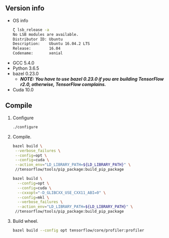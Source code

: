 ## Version info

- OS info
    ```bash
    ζ lsb_release -a
    No LSB modules are available.
    Distributor ID: Ubuntu
    Description:    Ubuntu 16.04.2 LTS
    Release:        16.04
    Codename:       xenial
    ```
- GCC 5.4.0
- Python 3.6.5
- bazel 0.23.0
    - _**NOTE: You have to use bazel 0.23.0 if you are building TensorFlow r2.0, otherwise, TensorFlow complains.**_
- Cuda 10.0

## Compile

1. Configure
    ```bash
    ./configure
    ```

2. Compile.
    ```bash
    bazel build \
     --verbose_failures \
     --config=opt \
     --config=cuda \
     --action_env="LD_LIBRARY_PATH=${LD_LIBRARY_PATH}" \
     //tensorflow/tools/pip_package:build_pip_package
    ```
    ```bash
    bazel build \
      --config=opt \
      --config=cuda \
      --cxxopt="-D_GLIBCXX_USE_CXX11_ABI=0" \
      --config=mkl \
      --verbose_failures \
      --action_env="LD_LIBRARY_PATH=${LD_LIBRARY_PATH}" \
     //tensorflow/tools/pip_package:build_pip_package
    ```
3. Build wheel.
    ```bash
    bazel build --config opt tensorflow/core/profiler:profiler
    ```

